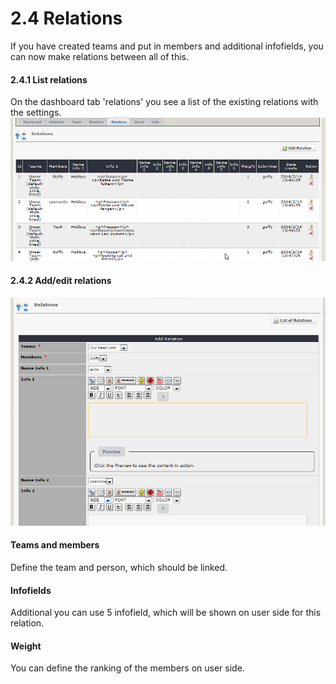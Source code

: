 # 2.4 Relations

If you have created teams and put in members and additional infofields, you can now make relations between all of this.

#### 2.4.1 List relations
On the dashboard tab 'relations' you see a list of the existing relations with the settings.
![](../assets/2admin_relations_list.png)

#### 2.4.2 Add/edit relations
![](../assets/2admin_relations_add.png)

#### Teams and members
Define the team and person, which should be linked.

#### Infofields
Additional you can use 5 infofield, which will be shown on user side for this relation.

#### Weight
You can define the ranking of the members on user side.
